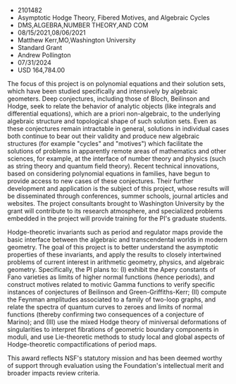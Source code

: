 
* 2101482
* Asymptotic Hodge Theory, Fibered Motives, and Algebraic Cycles
* DMS,ALGEBRA,NUMBER THEORY,AND COM
* 08/15/2021,08/06/2021
* Matthew Kerr,MO,Washington University
* Standard Grant
* Andrew Pollington
* 07/31/2024
* USD 164,784.00

The focus of this project is on polynomial equations and their solution sets,
which have been studied specifically and intensively by algebraic geometers.
Deep conjectures, including those of Bloch, Beilinson and Hodge, seek to relate
the behavior of analytic objects (like integrals and differential equations),
which are a priori non-algebraic, to the underlying algebraic structure and
topological shape of such solution sets. Even as these conjectures remain
intractable in general, solutions in individual cases both continue to bear out
their validity and produce new algebraic structures (for example "cycles" and
"motives") which facilitate the solutions of problems in apparently remote areas
of mathematics and other sciences, for example, at the interface of number
theory and physics (such as string theory and quantum field theory). Recent
technical innovations, based on considering polynomial equations in families,
have begun to provide access to new cases of these conjectures. Their further
development and application is the subject of this project, whose results will
be disseminated through conferences, summer schools, journal articles and
websites. The project consultants brought to Washington University by the grant
will contribute to its research atmosphere, and specialized problems embedded in
the project will provide training for the PI's graduate students.

Hodge-theoretic invariants such as period and regulator maps provide the basic
interface between the algebraic and transcendental worlds in modern geometry.
The goal of this project is to better understand the asymptotic properties of
these invariants, and apply the results to closely intertwined problems of
current interest in arithmetic geometry, physics, and algebraic geometry.
Specifically, the PI plans to: (I) exhibit the Apery constants of Fano varieties
as limits of higher normal functions (hence periods), and construct motives
related to motivic Gamma functions to verify specific instances of conjectures
of Beilinson and Green-Griffiths-Kerr; (II) compute the Feynman amplitudes
associated to a family of two-loop graphs, and relate the spectra of quantum
curves to zeroes and limits of normal functions (thereby confirming two
consequences of a conjecture of Marino); and (III) use the mixed Hodge theory of
miniversal deformations of singularities to interpret fibrations of geometric
boundary components in moduli, and use Lie-theoretic methods to study local and
global aspects of Hodge-theoretic compactifications of period maps.

This award reflects NSF's statutory mission and has been deemed worthy of
support through evaluation using the Foundation's intellectual merit and broader
impacts review criteria.
